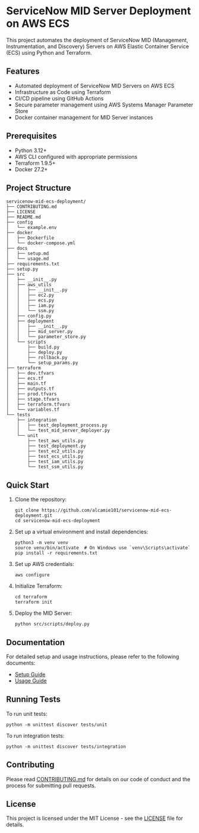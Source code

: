 # ServiceNow MID Server Deployment on AWS ECS

This project automates the deployment of ServiceNow MID (Management, Instrumentation, and Discovery) Servers on AWS Elastic Container Service (ECS) using Python and Terraform.

## Features

- Automated deployment of ServiceNow MID Servers on AWS ECS
- Infrastructure as Code using Terraform
- CI/CD pipeline using GitHub Actions
- Secure parameter management using AWS Systems Manager Parameter Store
- Docker container management for MID Server instances

## Prerequisites

- Python 3.12+
- AWS CLI configured with appropriate permissions
- Terraform 1.9.5+
- Docker 27.2+

## Project Structure

```
servicenow-mid-ecs-deployment/
├── CONTRIBUTING.md
├── LICENSE
├── README.md
├── config
│   └── example.env
├── docker
│   ├── Dockerfile
│   └── docker-compose.yml
├── docs
│   ├── setup.md
│   └── usage.md
├── requirements.txt
├── setup.py
├── src
│   ├── __init__.py
│   ├── aws_utils
│   │   ├── __init__.py
│   │   ├── ec2.py
│   │   ├── ecs.py
│   │   ├── iam.py
│   │   └── ssm.py
│   ├── config.py
│   ├── deployment
│   │   ├── __init__.py
│   │   ├── mid_server.py
│   │   └── parameter_store.py
│   └── scripts
│       ├── build.py
│       ├── deploy.py
│       ├── rollback.py
│       └── setup_params.py
├── terraform
│   ├── dev.tfvars
│   ├── ecs.tf
│   ├── main.tf
│   ├── outputs.tf
│   ├── prod.tfvars
│   ├── stage.tfvars
│   ├── terraform.tfvars
│   └── variables.tf
└── tests
    ├── integration
    │   ├── test_deployment_process.py
    │   └── test_mid_server_deployer.py
    └── unit
        ├── test_aws_utils.py
        ├── test_deployment.py
        ├── test_ec2_utils.py
        ├── test_ecs_utils.py
        ├── test_iam_utils.py
        └── test_ssm_utils.py
```

## Quick Start

1. Clone the repository:
   ```
   git clone https://github.com/alcamie101/servicenow-mid-ecs-deployment.git
   cd servicenow-mid-ecs-deployment
   ```

2. Set up a virtual environment and install dependencies:
   ```
   python3 -m venv venv
   source venv/bin/activate  # On Windows use `venv\Scripts\activate`
   pip install -r requirements.txt
   ```

3. Set up AWS credentials:
   ```
   aws configure
   ```

4. Initialize Terraform:
   ```
   cd terraform
   terraform init
   ```

5. Deploy the MID Server:
   ```
   python src/scripts/deploy.py
   ```

## Documentation

For detailed setup and usage instructions, please refer to the following documents:

- [Setup Guide](docs/setup.md)
- [Usage Guide](docs/usage.md)

## Running Tests

To run unit tests:
```
python -m unittest discover tests/unit
```

To run integration tests:
```
python -m unittest discover tests/integration
```

## Contributing

Please read [CONTRIBUTING.md](CONTRIBUTING.md) for details on our code of conduct and the process for submitting pull requests.

## License

This project is licensed under the MIT License - see the [LICENSE](LICENSE) file for details.